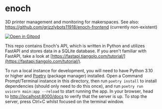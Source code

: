 # enoch

3D printer management and monitoring for makerspaces. See also: https://github.com/grizzlybots11918/enoch-frontend (currently non-existent)

[![Open in Gitpod](https://gitpod.io/button/open-in-gitpod.svg)](https://gitpod.io/#https://github.com/grizzlybots11918/enoch)


This repo contains Enoch's API, which is written in Python and utilizes FastAPI and stores data in a SQLite database. If you aren't familiar with FastAPI, take a look at [https://fastapi.tiangolo.com/tutorial/](https://fastapi.tiangolo.com/tutorial/).

<!-- TODO: Add more docs here, explain how to clone the repo, etc -->
<!-- https://github.com/tiangolo/full-stack-fastapi-postgresql/ - probably will want to refer back to this for project structure -->
To run a local instance for development, you will need to have Python 3.10 or higher and [Poetry](https://python-poetry.org/docs/) (package manager) installed. Open a Command Prompt/Terminal instance in this directory, then run `poetry install` to install dependencies (should only need to do this once), and run `poetry run uvicorn main:app --reload` to start running the app. In your browser, head to [http://localhost:8000/docs](http://localhost:8000/docs) to verify that the server is up. To stop the server, press Ctrl+C whilst focused on the terminal window.

